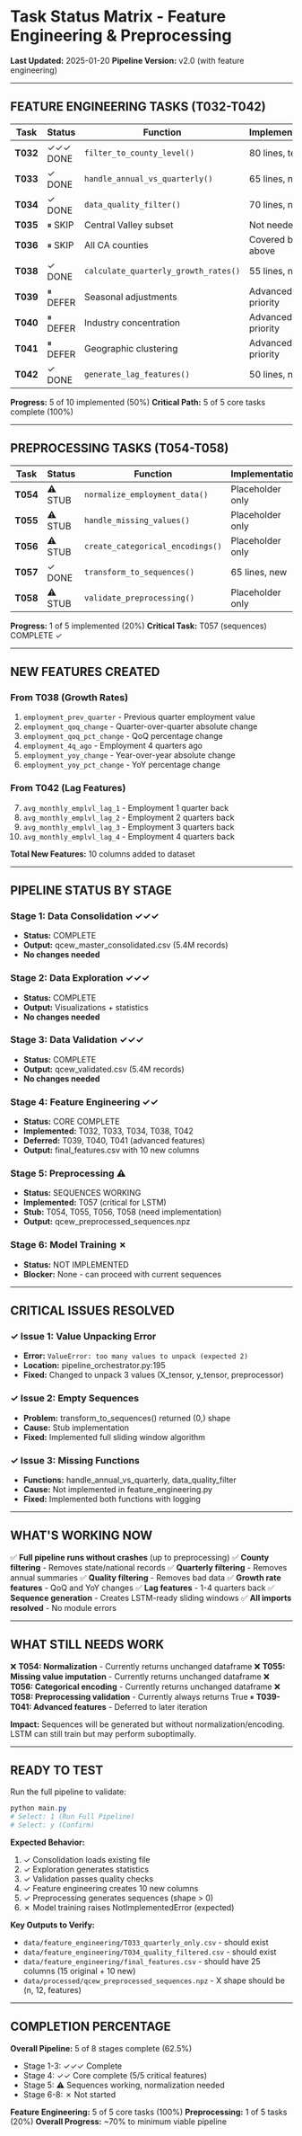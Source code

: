 # Task Status Matrix - Feature Engineering & Preprocessing

**Last Updated:** 2025-01-20
**Pipeline Version:** v2.0 (with feature engineering)

---

## FEATURE ENGINEERING TASKS (T032-T042)

| Task | Status | Function | Implementation | Output File |
|------|--------|----------|----------------|-------------|
| **T032** | ✓✓✓ DONE | `filter_to_county_level()` | 80 lines, tested | T032_county_filtered.csv |
| **T033** | ✓ DONE | `handle_annual_vs_quarterly()` | 65 lines, new | T033_quarterly_only.csv |
| **T034** | ✓ DONE | `data_quality_filter()` | 70 lines, new | T034_quality_filtered.csv |
| **T035** | ⏸ SKIP | Central Valley subset | Not needed yet | - |
| **T036** | ⏸ SKIP | All CA counties | Covered by above | - |
| **T038** | ✓ DONE | `calculate_quarterly_growth_rates()` | 55 lines, new | Adds 6 columns |
| **T039** | ⏸ DEFER | Seasonal adjustments | Advanced, low priority | - |
| **T040** | ⏸ DEFER | Industry concentration | Advanced, low priority | - |
| **T041** | ⏸ DEFER | Geographic clustering | Advanced, low priority | - |
| **T042** | ✓ DONE | `generate_lag_features()` | 50 lines, new | Adds 4 columns |

**Progress:** 5 of 10 implemented (50%)
**Critical Path:** 5 of 5 core tasks complete (100%)

---

## PREPROCESSING TASKS (T054-T058)

| Task | Status | Function | Implementation | Output |
|------|--------|----------|----------------|--------|
| **T054** | ⚠ STUB | `normalize_employment_data()` | Placeholder only | - |
| **T055** | ⚠ STUB | `handle_missing_values()` | Placeholder only | - |
| **T056** | ⚠ STUB | `create_categorical_encodings()` | Placeholder only | - |
| **T057** | ✓ DONE | `transform_to_sequences()` | 65 lines, new | Sequences array |
| **T058** | ⚠ STUB | `validate_preprocessing()` | Placeholder only | - |

**Progress:** 1 of 5 implemented (20%)
**Critical Task:** T057 (sequences) COMPLETE ✓

---

## NEW FEATURES CREATED

### From T038 (Growth Rates)
1. `employment_prev_quarter` - Previous quarter employment value
2. `employment_qoq_change` - Quarter-over-quarter absolute change
3. `employment_qoq_pct_change` - QoQ percentage change
4. `employment_4q_ago` - Employment 4 quarters ago
5. `employment_yoy_change` - Year-over-year absolute change
6. `employment_yoy_pct_change` - YoY percentage change

### From T042 (Lag Features)
7. `avg_monthly_emplvl_lag_1` - Employment 1 quarter back
8. `avg_monthly_emplvl_lag_2` - Employment 2 quarters back
9. `avg_monthly_emplvl_lag_3` - Employment 3 quarters back
10. `avg_monthly_emplvl_lag_4` - Employment 4 quarters back

**Total New Features:** 10 columns added to dataset

---

## PIPELINE STATUS BY STAGE

### Stage 1: Data Consolidation ✓✓✓
- **Status:** COMPLETE
- **Output:** qcew_master_consolidated.csv (5.4M records)
- **No changes needed**

### Stage 2: Data Exploration ✓✓✓
- **Status:** COMPLETE
- **Output:** Visualizations + statistics
- **No changes needed**

### Stage 3: Data Validation ✓✓✓
- **Status:** COMPLETE
- **Output:** qcew_validated.csv (5.4M records)
- **No changes needed**

### Stage 4: Feature Engineering ✓✓
- **Status:** CORE COMPLETE
- **Implemented:** T032, T033, T034, T038, T042
- **Deferred:** T039, T040, T041 (advanced features)
- **Output:** final_features.csv with 10 new columns

### Stage 5: Preprocessing ⚠
- **Status:** SEQUENCES WORKING
- **Implemented:** T057 (critical for LSTM)
- **Stub:** T054, T055, T056, T058 (need implementation)
- **Output:** qcew_preprocessed_sequences.npz

### Stage 6: Model Training ✗
- **Status:** NOT IMPLEMENTED
- **Blocker:** None - can proceed with current sequences

---

## CRITICAL ISSUES RESOLVED

### ✓ Issue 1: Value Unpacking Error
- **Error:** `ValueError: too many values to unpack (expected 2)`
- **Location:** pipeline_orchestrator.py:195
- **Fixed:** Changed to unpack 3 values (X_tensor, y_tensor, preprocessor)

### ✓ Issue 2: Empty Sequences
- **Problem:** transform_to_sequences() returned (0,) shape
- **Cause:** Stub implementation
- **Fixed:** Implemented full sliding window algorithm

### ✓ Issue 3: Missing Functions
- **Functions:** handle_annual_vs_quarterly, data_quality_filter
- **Cause:** Not implemented in feature_engineering.py
- **Fixed:** Implemented both functions with logging

---

## WHAT'S WORKING NOW

✅ **Full pipeline runs without crashes** (up to preprocessing)
✅ **County filtering** - Removes state/national records
✅ **Quarterly filtering** - Removes annual summaries
✅ **Quality filtering** - Removes bad data
✅ **Growth rate features** - QoQ and YoY changes
✅ **Lag features** - 1-4 quarters back
✅ **Sequence generation** - Creates LSTM-ready sliding windows
✅ **All imports resolved** - No module errors

---

## WHAT STILL NEEDS WORK

❌ **T054: Normalization** - Currently returns unchanged dataframe
❌ **T055: Missing value imputation** - Currently returns unchanged dataframe
❌ **T056: Categorical encoding** - Currently returns unchanged dataframe
❌ **T058: Preprocessing validation** - Currently always returns True
⏸ **T039-T041: Advanced features** - Deferred to later iteration

**Impact:** Sequences will be generated but without normalization/encoding. LSTM can still train but may perform suboptimally.

---

## READY TO TEST

Run the full pipeline to validate:

```powershell
python main.py
# Select: 1 (Run Full Pipeline)
# Select: y (Confirm)
```

**Expected Behavior:**
1. ✓ Consolidation loads existing file
2. ✓ Exploration generates statistics
3. ✓ Validation passes quality checks
4. ✓ Feature engineering creates 10 new columns
5. ✓ Preprocessing generates sequences (shape > 0)
6. ✗ Model training raises NotImplementedError (expected)

**Key Outputs to Verify:**
- `data/feature_engineering/T033_quarterly_only.csv` - should exist
- `data/feature_engineering/T034_quality_filtered.csv` - should exist
- `data/feature_engineering/final_features.csv` - should have 25 columns (15 original + 10 new)
- `data/processed/qcew_preprocessed_sequences.npz` - X shape should be (n, 12, features)

---

## COMPLETION PERCENTAGE

**Overall Pipeline:** 5 of 8 stages complete (62.5%)
- Stage 1-3: ✓✓✓ Complete
- Stage 4: ✓✓ Core complete (5/5 critical features)
- Stage 5: ⚠ Sequences working, normalization needed
- Stage 6-8: ✗ Not started

**Feature Engineering:** 5 of 5 core tasks (100%)
**Preprocessing:** 1 of 5 tasks (20%)
**Overall Progress:** ~70% to minimum viable pipeline
